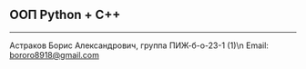 ## ООП Python + C++
-------------
Астраков Борис Александрович, группа ПИЖ-б-о-23-1 (1)\n
Email: bororo8918@gmail.com
